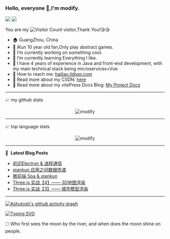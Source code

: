 ### Hello, everyone 👋,I'm modify.

![](https://img.shields.io/badge/java-8-brightgreen)  ![](https://img.shields.io/badge/vue-3-brightgreen)

You are my ![Visitor Count](https://profile-counter.glitch.me/lizuoqun/count.svg) visitor,Thank You!:kissing_heart::kissing_heart:

- :house: GuangZhou, China
- 🐔 iKun 10 year old fan,Only play abstract games.
- :dizzy: I’m currently working on something cool.
- :seedling: I’m currently learning Everything I like.
- :information_desk_person: I have 4 years of experience in Java and front-end development, with my main technical stack being microservices+Vue
- :email: How to reach me: hailiao.li@qq.com
- :notebook: Read more about my CSDN: [here](https://blog.csdn.net/qq_44973159)
- 📖 Read more about my vitePress Docs Blog: [My Project Docs](http://122.51.159.230/My-Project/)

----

📈 my github stats
<p align="center"> <img src="https://github-readme-stats.vercel.app/api?username=lizuoqun&show_icons=true&theme=transparent" alt="modify" /></p>

----

📈 top language stats
<p align="center"> <img src="https://github-readme-stats.vercel.app/api/top-langs/?username=lizuoqun&layout=compact&theme=transparent" alt="modify" /></p>

----

📕 &nbsp;**Latest Blog Posts**
<!-- BLOG-POST-LIST:START -->
- [初识Electron &amp; 进程通信](https://blog.csdn.net/qq_44973159/article/details/143575624)
- [qiankun 应用之间数据传递](https://blog.csdn.net/qq_44973159/article/details/142998712)
- [微前端 Spa &amp; qiankun](https://blog.csdn.net/qq_44973159/article/details/142957482)
- [Three.js 实战【4】—— 3D地图渲染](https://blog.csdn.net/qq_44973159/article/details/142254494)
- [Three.js 实战【3】—— 城市模型渲染](https://blog.csdn.net/qq_44973159/article/details/142208937)
<!-- BLOG-POST-LIST:END -->

----

[![Ashutosh's github activity graph](https://github-readme-activity-graph.vercel.app/graph?username=lizuoqun&theme=vue)](https://github.com/lizuoqun/github-readme-activity-graph)

[![Typing SVG](https://readme-typing-svg.demolab.com?font=Fira+Code&pause=1000&width=600px&height=36&lines=江畔何人初见月，江月何年初照人。)](https://git.io/typing-svg)

:full_moon: Who first sees the moon by the river, and when does the moon shine on people.